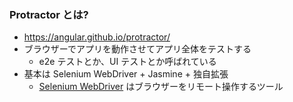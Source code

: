 ### Protractor とは?

* https://angular.github.io/protractor/
* ブラウザーでアプリを動作させてアプリ全体をテストする
  - e2e テストとか、UI テストとか呼ばれている
* 基本は Selenium WebDriver + Jasmine + 独自拡張
  - [Selenium WebDriver](http://www.seleniumhq.org/) はブラウザーをリモート操作するツール
